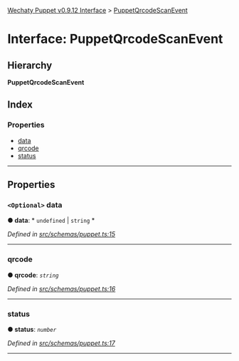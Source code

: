 [Wechaty Puppet v0.9.12 Interface](../README.md) > [PuppetQrcodeScanEvent](puppetqrcodescanevent.md)

# Interface: PuppetQrcodeScanEvent

## Hierarchy

**PuppetQrcodeScanEvent**

## Index

### Properties

* [data](puppetqrcodescanevent.md#data)
* [qrcode](puppetqrcodescanevent.md#qrcode)
* [status](puppetqrcodescanevent.md#status)

---

## Properties

<a id="data"></a>

### `<Optional>` data

**● data**: * `undefined` &#124; `string`
*

*Defined in [src/schemas/puppet.ts:15](https://github.com/wechaty/wechaty-puppet/blob/53150e3/src/schemas/puppet.ts#L15)*

___
<a id="qrcode"></a>

###  qrcode

**● qrcode**: *`string`*

*Defined in [src/schemas/puppet.ts:16](https://github.com/wechaty/wechaty-puppet/blob/53150e3/src/schemas/puppet.ts#L16)*

___
<a id="status"></a>

###  status

**● status**: *`number`*

*Defined in [src/schemas/puppet.ts:17](https://github.com/wechaty/wechaty-puppet/blob/53150e3/src/schemas/puppet.ts#L17)*

___

